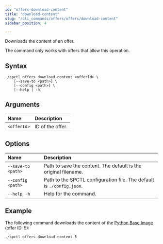 ```yaml
---
id: "offers-download-content"
title: "download-content"
slug: "/cli_commands/offers/offers/download-content"
sidebar_position: 4

---
```


Downloads the content of an offer.

The command only works with offers that allow this operation.

## Syntax

```
./spctl offers download-content <offerId> \
    [--save-to <path>] \
    [--config <path>] \
    [--help | -h]
```

## Arguments

| **Name** | **Description** |
| :- | :- |
| `<offerId>` | ID of the offer. |

## Options

| **Name** | **Description** |
| :- | :- |
| `--save-to <path>` | Path to save the content. The default is the original filename. |
| `--config <path>` | Path to the SPCTL configuration file. The default is `./config.json`. |
| `--help`, `-h` | Help for the command. |

## Example

The following command downloads the content of the [Python Base Image](https://marketplace.superprotocol.com/?offer=offerId%3D5) (offer ID: 5):

```
./spctl offers download-content 5
```